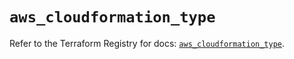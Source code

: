 # `aws_cloudformation_type`

Refer to the Terraform Registry for docs: [`aws_cloudformation_type`](https://registry.terraform.io/providers/hashicorp/aws/5.50.0/docs/resources/cloudformation_type).
